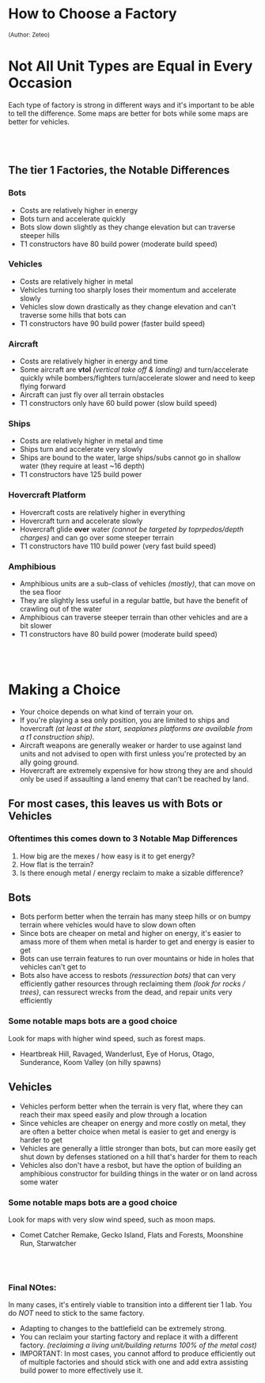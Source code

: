 # How to Choose a Factory
<sup>(Author: Zeteo)</sup>

# Not All Unit Types are Equal in Every Occasion

Each type of factory is strong in different ways and it's important to be able to tell the difference. Some maps are better for bots while some maps are better for vehicles.

<br><br>

## The tier 1 Factories, the Notable Differences

### Bots
  - Costs are relatively higher in energy
  - Bots turn and accelerate quickly
  - Bots slow down slightly as they change elevation but can traverse steeper hills
  - T1 constructors have 80 build power (moderate build speed)
### Vehicles
  - Costs are relatively higher in metal
  - Vehicles turning too sharply loses their momentum and accelerate slowly
  - Vehicles slow down drastically as they change elevation and can't traverse some hills that bots can
  - T1 constructors have 90 build power (faster build speed)
### Aircraft
  - Costs are relatively higher in energy and time
  - Some aircraft are **vtol** *(vertical take off & landing)* and turn/accelerate quickly while bombers/fighters turn/accelerate slower and need to keep flying forward
  - Aircraft can just fly over all terrain obstacles
  - T1 constructors only have 60 build power (slow build speed)
### Ships
  - Costs are relatively higher in metal and time
  - Ships turn and accelerate very slowly
  - Ships are bound to the water, large ships/subs cannot go in shallow water (they require at least ~16 depth)
  - T1 constructors have 125 build power
### Hovercraft Platform
  - Hovercraft costs are relatively higher in everything
  - Hovercraft turn and accelerate slowly
  - Hovercraft glide **over** water *(cannot be targeted by toprpedos/depth charges)* and can go over some steeper terrain
  - T1 constructors have 110 build power (very fast build speed)
### Amphibious
  - Amphibious units are a sub-class of vehicles *(mostly)*, that can move on the sea floor
  - They are slightly less useful in a regular battle, but have the benefit of crawling out of the water
  - Amphibious can traverse steeper terrain than other vehicles and are a bit slower
  - T1 constructors have 80 build power (moderate build speed)

<br><br>

# Making a Choice

- Your choice depends on what kind of terrain your on. 
- If you're playing a sea only position, you are limited to ships and hovercraft *(at least at the start, seaplanes platforms are available from a t1 construction ship)*.
- Aircraft weapons are generally weaker or harder to use against land units and not advised to open with first unless you're protected by an ally going ground.
- Hovercraft are extremely expensive for how strong they are and should only be used if assaulting a land enemy that can't be reached by land.

## For most cases, this leaves us with Bots or Vehicles

### Oftentimes this comes down to 3 Notable Map Differences
1. How big are the mexes / how easy is it to get energy?
2. How flat is the terrain?
3. Is there enough metal / energy reclaim to make a sizable difference?

## Bots
- Bots perform better when the terrain has many steep hills or on bumpy terrain where vehicles would have to slow down often
- Since bots are cheaper on metal and higher on energy, it's easier to amass more of them when metal is harder to get and energy is easier to get
- Bots can use terrain features to run over mountains or hide in holes that vehicles can't get to
- Bots also have access to resbots *(ressurection bots)* that can very efficiently gather resources through reclaiming them *(look for rocks / trees)*,  can ressurect wrecks from the dead, and repair units very efficiently

### Some notable maps bots are a good choice
Look for maps with higher wind speed, such as forest maps.
- Heartbreak Hill, Ravaged, Wanderlust, Eye of Horus, Otago, Sunderance, Koom Valley (on hilly spawns)
## Vehicles
- Vehicles perform better when the terrain is very flat, where they can reach their max speed easily and plow through a location
- Since vehicles are cheaper on energy and more costly on metal, they are often a better choice when metal is easier to get and energy is harder to get
- Vehicles are generally a little stronger than bots, but can more easily get shut down by defenses stationed on a hill that's harder for them to reach
- Vehicles also don't have a resbot, but have the option of building an amphibious constructor for building things in the water or on land across some water

### Some notable maps bots are a good choice
Look for maps with very slow wind speed, such as moon maps.
- Comet Catcher Remake, Gecko Island, Flats and Forests, Moonshine Run, Starwatcher

<br><br>
### Final NOtes:
In many cases, it's entirely viable to transition into a different tier 1 lab. You do _NOT_ need to stick to the same factory.
- Adapting to changes to the battlefield can be extremely strong.
- You can reclaim your starting factory and replace it with a different factory. *(reclaiming a living unit/building returns 100% of the metal cost)*
- IMPORTANT: In most cases, you cannot afford to produce efficiently out of multiple factories and should stick with one and add extra assisting build power to more effectively use it.








